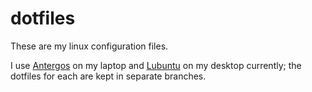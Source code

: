 # dotfiles
These are my linux configuration files. 

I use [Antergos](https://antergos.com/) on my laptop and [Lubuntu](http://lubuntu.net/) on my desktop currently; the dotfiles for each are kept in separate branches.
